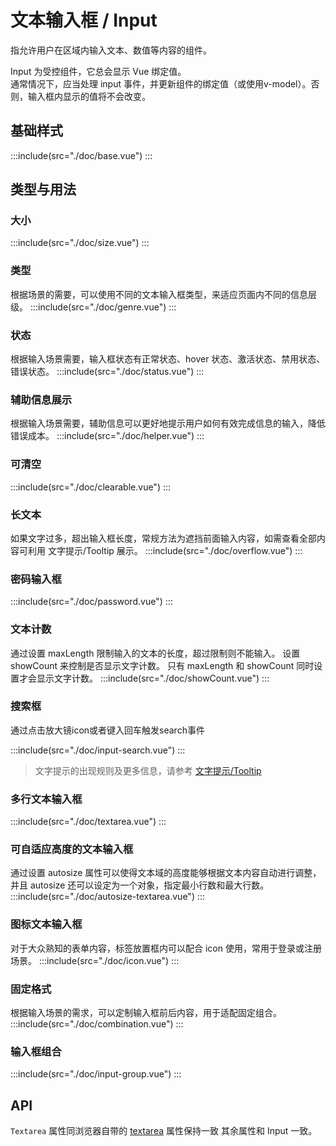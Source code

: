# 文本输入框 / Input

指允许用户在区域内输入文本、数值等内容的组件。

<div class="doc-warning">
Input 为受控组件，它总会显示 Vue 绑定值。<br>
通常情况下，应当处理 input 事件，并更新组件的绑定值（或使用v-model）。否则，输入框内显示的值将不会改变。
</div>

## 基础样式

:::include(src="./doc/base.vue")
:::

## 类型与用法

### 大小 <design-tag></design-tag>

:::include(src="./doc/size.vue")
:::

### 类型 <design-tag></design-tag>

根据场景的需要，可以使用不同的文本输入框类型，来适应页面内不同的信息层级。
:::include(src="./doc/genre.vue")
:::

### 状态 <design-tag></design-tag>

根据输入场景需要，输入框状态有正常状态、hover 状态、激活状态、禁用状态、错误状态。
:::include(src="./doc/status.vue")
:::

### 辅助信息展示 <design-tag></design-tag>

根据输入场景需要，辅助信息可以更好地提示用户如何有效完成信息的输入，降低错误成本。
:::include(src="./doc/helper.vue")
:::

### 可清空 <design-tag></design-tag>

:::include(src="./doc/clearable.vue")
:::

### 长文本 <design-tag></design-tag>

如果文字过多，超出输入框长度，常规方法为遮挡前面输入内容，如需查看全部内容可利用 文字提示/Tooltip 展示。
:::include(src="./doc/overflow.vue")
:::

### 密码输入框 <design-tag></design-tag>

:::include(src="./doc/password.vue")
:::

### 文本计数 <design-tag></design-tag>

通过设置 maxLength 限制输入的文本的长度，超过限制则不能输入。 设置 showCount 来控制是否显示文字计数。 只有 maxLength 和 showCount 同时设置才会显示文字计数。
:::include(src="./doc/showCount.vue")
:::

### 搜索框 <design-tag></design-tag>
通过点击放大镜icon或者键入回车触发search事件

:::include(src="./doc/input-search.vue")
:::

>文字提示的出现规则及更多信息，请参考 [文字提示/Tooltip <i class="mtdicon mtdicon-link-o"></i>](#components/tooltip)

 ### 多行文本输入框

:::include(src="./doc/textarea.vue")
:::

### 可自适应高度的文本输入框

通过设置 autosize 属性可以使得文本域的高度能够根据文本内容自动进行调整，并且 autosize 还可以设定为一个对象，指定最小行数和最大行数。
:::include(src="./doc/autosize-textarea.vue")
:::

### 图标文本输入框

对于大众熟知的表单内容，标签放置框内可以配合 icon 使用，常用于登录或注册场景。
:::include(src="./doc/icon.vue")
:::

### 固定格式

根据输入场景的需求，可以定制输入框前后内容，用于适配固定组合。
:::include(src="./doc/combination.vue")
:::

### 输入框组合

:::include(src="./doc/input-group.vue")
:::

## API

<api-doc name="Input" :doc="require('./api.json')"></api-doc>
<api-doc name="Textarea" :doc="require('../textarea/api.json')">
<span slot="desc">
<code>Textarea</code> 属性同浏览器自带的 <a href="https://developer.mozilla.org/zh-CN/docs/Web/HTML/Element/textarea">textarea</a> 属性保持一致
</span>
</api-doc>
<api-doc name="InputGroup" :doc="require('../input-group/api.json')"></api-doc>
<api-doc name="InputSearch" :doc="require('../input-search/api.json')"></api-doc>
其余属性和 Input 一致。
